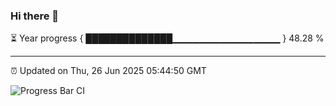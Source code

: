 ### Hi there 👋

⏳ Year progress { ██████████████▁▁▁▁▁▁▁▁▁▁▁▁▁▁▁▁ } 48.28 %

---

⏰ Updated on Thu, 26 Jun 2025 05:44:50 GMT

![Progress Bar CI](https://github.com/IshwaranRudhara/GIT-ACTION/workflows/Progress%20Bar%20CI/badge.svg)
